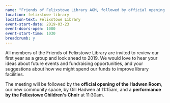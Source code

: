 ```yaml
---
name: "Friends of Felixstowe Library AGM, followed by official opening of the Hadwen Room and performance by the Felixstowe Children's Choir"
location: felixstowe-library
location-text: Felixstowe Library
event-start-date: 2019-03-23
event-doors-open: 1000
event-start-time: 1030
breadcrumb: y
---
```


All members of the Friends of Felixstowe Library are invited to review our first year as a group and look ahead to 2019. We would love to hear your ideas about future events and fundraising opportunities, and your suggestions about how we might spend our funds to improve library facilities.

The meeting will be followed by the **official opening of the Hadwen Room**, our new community space, by Gill Hadwen at 11:15am, and a **performance by the Felixstowe Children's Choir** at 11:30am.
